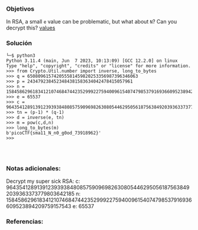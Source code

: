 ### Objetivos 
In RSA, a small `e` value can be problematic, but what about `N`? Can you decrypt this? [values](https://mercury.picoctf.net/static/b9ddda080c56fb421bf30409bec3460d/values)
### Solución 

```
└─$ python3
Python 3.11.4 (main, Jun  7 2023, 10:13:09) [GCC 12.2.0] on linux
Type "help", "copyright", "credits" or "license" for more information.
>>> from Crypto.Util.number import inverse, long_to_bytes
>>> q = 650809615742055581459820253356987396346063
>>> p = 2434792384523484381583634042478415057961
>>> n = 1584586296183412107468474423529992275940096154074798537916936609523894209759157543
>>> e = 65537
>>> c = 964354128913912393938480857590969826308054462950561875638492039363373779803642185
>>> tn = (p-1) * (q-1)
>>> d = inverse(e, tn)
>>> m = pow(c,d,n)
>>> long_to_bytes(m)
b'picoCTF{sma11_N_n0_g0od_73918962}'
>>> 




```

### Notas adicionales:
Decrypt my super sick RSA:
c: 964354128913912393938480857590969826308054462950561875638492039363373779803642185
n: 1584586296183412107468474423529992275940096154074798537916936609523894209759157543
e: 65537

### Referencias: